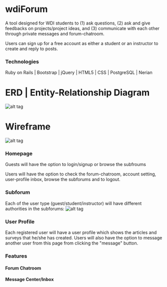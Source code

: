 # wdiForum
A tool designed for WDI students to (1) ask questions, (2) ask and give feedbacks on projects/project ideas, and (3) communicate with each other through  private messages and forum-chatroom.

Users can sign up for a free account as either a student or an instructor to create and reply to posts.

### Technologies
Ruby on Rails | Bootstrap | jQuery | HTML5 | CSS | PostgreSQL | Nerian

# ERD | Entity-Relationship Diagram
![alt tag](https://raw.githubusercontent.com/llovee91/wdiForum/master/app/assets/images/Model.png)

# Wireframe
![alt tag](https://raw.githubusercontent.com/llovee91/wdiForum/master/app/assets/images/Layout.png)

### Homepage
Guests will have the option to login/signup or browse the subfroums

Users will have the option to check the forum-chatroom, account setting, user-profile inbox, browse the subforums and to logout.

### Subforum
Each of the user type (guest/student/instructor) will have different authorities in the subforums:
![alt tag](https://raw.githubusercontent.com/llovee91/wdiForum/master/app/assets/images/UserAuthority.png)

### User Profile
Each registered user will have a user profile which shows the articles and surveys that he/she has created. Users will also have the option to message another user from this page from clicking the "message" button.


### Features
#### Forum Chatroom

#### Message Center/Inbox


<!--


# User Stories


### Future Implementation -->
